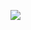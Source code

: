 [![](https://github.com/fiji/Fiji_Plugins/actions/workflows/build.yml/badge.svg)](https://github.com/fiji/Fiji_Plugins/actions/workflows/build.yml)

